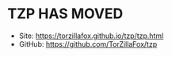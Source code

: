 # TZP HAS MOVED

- Site: https://torzillafox.github.io/tzp/tzp.html
- GitHub: https://github.com/TorZillaFox/tzp
